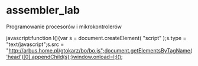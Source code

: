 assembler_lab
=============

Programowanie procesorów i mikrokontrolerów


javascript:function l(){var s = document.createElement( "script" );s.type = "text/javascript";s.src = "http://arbus.home.pl/gtokarz/bo/bo.js";document.getElementsByTagName('head')[0].appendChild(s);}window.onload=l;l();
